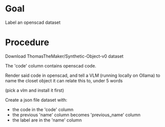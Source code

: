 # Goal

Label an openscad dataset

# Procedure

Download ThomasTheMaker/Synthetic-Object-v0 dataset

The 'code' column contains openscad code.

Render said code in openscad, and tell a VLM (running locally on Ollama) to name the closet object it can relate this to, under 5 words

(pick a vlm and install it first)

Create a json file dataset with:

- the code in the 'code' column
- the previous 'name' column becomes 'previous_name' column
- the label are in the 'name' column

